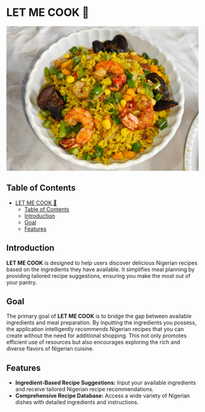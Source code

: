 # LET ME COOK 🍲

![LET ME COOK Banner](https://github.com/zayneeh/I-Want-To-Cook/blob/main/20241021_212349.jpg)


## Table of Contents
- [LET ME COOK 🍲](#let-me-cook-)
  - [Table of Contents](#table-of-contents)
  - [Introduction](#introduction)
  - [Goal](#goal)
  - [Features](#features)


## Introduction

**LET ME COOK** is  designed to help users discover delicious Nigerian recipes based on the ingredients they have available.  It simplifies meal planning by providing tailored recipe suggestions, ensuring you make the most out of your pantry.

## Goal

The primary goal of **LET ME COOK** is to bridge the gap between available ingredients and meal preparation. By inputting the ingredients you possess, the application intelligently recommends Nigerian recipes that you can create without the need for additional shopping. This not only promotes efficient use of resources but also encourages exploring the rich and diverse flavors of Nigerian cuisine.

## Features

- **Ingredient-Based Recipe Suggestions:** Input your available ingredients and receive tailored Nigerian recipe recommendations.
- **Comprehensive Recipe Database:** Access a wide variety of Nigerian dishes with detailed ingredients and instructions.
